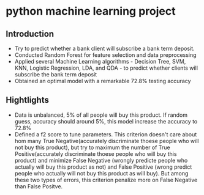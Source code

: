 # python machine learning project 
## Introduction 
* Try to predict whether a bank client will subscribe a bank term deposit. 
* Conducted Random Forest for feature selection and data preprocessing 
* Applied several Machine Learning algorithms - Decision Tree, SVM, KNN, Logistic Regression, LDA, and QDA - to predict whether clients will subscribe the bank term deposit
* Obtained an optimal model with a remarkable 72.8% testing accuracy  

## Hightlights 
* Data is unbalanced, 5% of all people will buy this product. If random guess, accuracy should around 5%, this model increase the accuracy to 72.8%
* Defined a f2 score to tune parameters. This criterion doesn't care about hom many True Negative(accurately discriminate thoese people who will not buy this product), but try to maximum the number of True Positive(accurately discriminate thoese people who will buy this product) and minimize False Negative (wrongly predicte people who actually will buy this product as not) and False Positive (wrong predict people who actually will not buy this product as will buy). But among these two types of errors, this criterion penalize more on False Negative than False Positve.    
